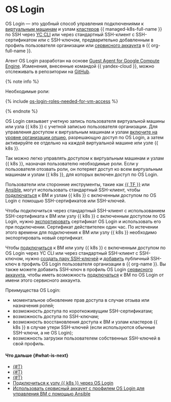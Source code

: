 # OS Login

OS Login — это удобный способ управления подключениями к [виртуальным машинам](../../compute/concepts/vm.md) и узлам [кластеров](../../managed-kubernetes/concepts/index.md#kubernetes-cluster) {{ managed-k8s-full-name }} по SSH через [YC CLI](../../cli/quickstart.md) или через стандартный SSH-клиент c SSH-сертификатом или с SSH-ключом, предварительно добавленным в профиль пользователя организации или [сервисного аккаунта](../../iam/concepts/users/service-accounts.md) в {{ org-full-name }}.

Агент OS Login разработан на основе [Guest Agent for Google Compute Engine](https://github.com/GoogleCloudPlatform/guest-agent). Изменения, внесенные командой {{ yandex-cloud }}, можно отслеживать в репозитории на [GitHub](https://github.com/yandex-cloud/yandex-cloud-guest-agent).

{% note info %}

Необходимые роли:

{% include [os-login-roles-needed-for-vm-access](../../_includes/organization/os-login-roles-needed-for-vm-access.md) %}

{% endnote %}

OS Login связывает учетную запись пользователя виртуальной машины или узла {{ k8s }} с учетной записью пользователя организации. Для управления доступом к виртуальным машинам и узлам [включите на уровне организации опцию](../operations/os-login-access.md), разрешающую доступ по OS Login, а затем активируйте ее отдельно на каждой виртуальной машине или узле {{ k8s }}.

Так можно легко управлять доступом к виртуальным машинам и узлам {{ k8s }}, назначая пользователю необходимые роли. Если у пользователя отозвать роли, он потеряет доступ ко всем виртуальным машинам и узлам {{ k8s }}, для которых включен доступ по OS Login.

Пользователи или сторонние инструменты, такие как [{{ TF }}](https://www.terraform.io/) или [Ansible](https://www.ansible.com/), могут использовать стандартный SSH-клиент, чтобы [подключаться](../../compute/operations/vm-connect/os-login.md#connect-with-ssh-client) к ВМ и узлам {{ k8s }} с включенным доступом по OS Login с помощью SSH-сертификатов или SSH-ключей.

Чтобы подключиться через стандартный SSH-клиент с использованием SSH-сертификата к ВМ или узлу {{ k8s }} с включенным доступом по OS Login, нужно [экспортировать](../../compute/operations/vm-connect/os-login-export-certificate.md) сертификат OS Login и использовать его при подключении. Сертификат действителен один час. По истечении этого времени для подключения к ВМ или узлу {{ k8s }} необходимо экспортировать новый сертификат.

Чтобы [подключиться](../../compute/operations/vm-connect/os-login.md) к ВМ или узлу {{ k8s }} с включенным доступом по OS Login через YC CLI или через стандартный SSH-клиент с SSH-ключом, нужно [создать пару SSH-ключей](../../compute/operations/vm-connect/ssh.md#creating-ssh-keys) и [добавить](../../organization/operations/add-ssh.md) публичный SSH-ключ в профиль OS Login пользователя организации в {{ org-name }}. Вы также можете добавить SSH-ключ в профиль OS Login [сервисного аккаунта](../../iam/concepts/users/service-accounts.md), чтобы иметь возможность [подключаться](../tutorials/sa-oslogin-ansible.md) к ВМ по OS Login от имени этого сервисного аккаунта.

Преимущества OS Login:

* моментальное обновление прав доступа в случае отзыва или назначения ролей;
* возможность доступа по короткоживущим SSH-сертификатам;
* возможность доступа по SSH-ключам;
* возможность восстановления доступа к ВМ и узлам кластеров {{ k8s }} в случае утери SSH-ключей (если используются обычные SSH-ключи, а не OS Login);
* возможность загрузки пользователем собственных SSH-ключей в свой профиль.

#### Что дальше {#what-is-next}

* [{#T}](../operations/os-login-access.md)
* [{#T}](../operations/os-login-profile-create.md)
* [{#T}](../../compute/operations/vm-connect/os-login.md)
* [Подключиться к узлу {{ k8s }} через OS Login](../../managed-kubernetes/operations/node-connect-oslogin.md)
* [Использовать сервисный аккаунт с профилем OS Login для управления ВМ с помощью Ansible](../tutorials/sa-oslogin-ansible.md)